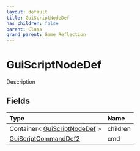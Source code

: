 ```yaml
---
layout: default
title: GuiScriptNodeDef
has_children: false
parent: Class
grand_parent: Game Reflection
---
```

# GuiScriptNodeDef
Description 

## Fields

| Type | Name |
|:----------|:--------------|
| Container< [GuiScriptNodeDef](/riftbreaker-wiki/docs/game-reflection/classes/gui_script_node_def/) > | children |
| [GuiScriptCommandDef2](/riftbreaker-wiki/docs/game-reflection/components/gui_script_command_def2/) | cmd |

